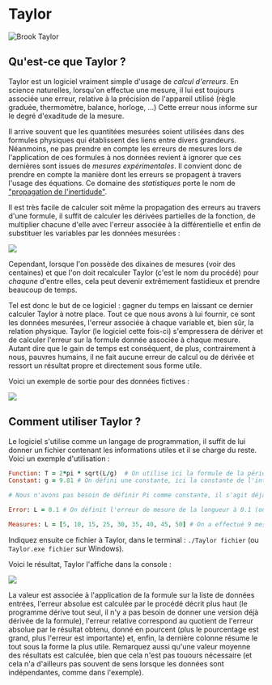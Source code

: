 # Taylor

![Brook Taylor](https://alchetron.com/cdn/brook-taylor-0fb22d57-1736-41c4-b83e-77f827575c3-resize-750.jpg)

## Qu'est-ce que Taylor ?
Taylor est un logiciel vraiment simple d'usage de *calcul d'erreurs*. En science naturelles, lorsqu'on effectue une mesure, il lui est toujours associée une erreur, relative à la précision de l'appareil utilisé (règle graduée, thermomètre, balance, horloge, ...) Cette erreur nous informe sur le degré d'exaditude de la mesure.

Il arrive souvent que les quantitées mesurées soient utilisées dans des formules physiques qui établissent des liens entre divers grandeurs. Néanmoins, ne pas prendre en compte les erreurs de mesures lors de l'application de ces formules à nos données revient à ignorer que ces dernières sont issues de *mesures expérimentales*. Il convient donc de prendre en compte la manière dont les erreurs se propagent à travers l'usage des équations. Ce domaine des *statistiques* porte le nom de ["propagation de l'inertidude"](https://en.wikipedia.org/wiki/Propagation_of_uncertainty).

Il est très facile de calculer soit même la propagation des erreurs au travers d'une formule, il suffit de calculer les dérivées partielles de la fonction, de multiplier chacune d'elle avec l'erreur associée à la différentielle et enfin de substituer les variables par les données mesurées :

![](http://1plus1font3.com/Metrologie/Niveau4/Medias/propvar.jpg)

Cependant, lorsque l'on possède des dixaines de mesures (voir des centaines) et que l'on doit recalculer Taylor (c'est le nom du procédé) pour *chaqune* d'entre elles, cela peut devenir extrêmement fastidieux et prendre beaucoup de temps.

Tel est donc le but de ce logiciel : gagner du temps en laissant ce dernier calculer Taylor à notre place. Tout ce que nous avons à lui fournir, ce sont les données mesurées, l'erreur associée à chaque variable et, bien sûr, la relation physique. Taylor (le logiciel cette fois-ci) s'empressera de dériver et de calculer l'erreur sur la formule donnée associée à chaque mesure. Autant dire que le gain de temps est conséquent, de plus, contrairement à nous, pauvres humains, il ne fait aucune erreur de calcul ou de dérivée et ressort un résultat propre et directement sous forme utile.

Voici un exemple de sortie pour des données fictives :

![](https://media.discordapp.net/attachments/526499197529227296/909506261094133800/unknown.png)

## Comment utiliser Taylor ?
Le logiciel s'utilise comme un langage de programmation, il suffit de lui donner un fichier contenant les informations utiles et il se charge du reste. Voici un exemple d'utilisation :

```rb
Function: T = 2*pi * sqrt(L/g)  # On utilise ici la formule de la période d'un pendule simple
Constant: g = 9.81 # On défini une constante, ici la constante de l'intensité du champs gravitationnel à la surface de la Terre

# Nous n'avons pas besoin de définir Pi comme constante, il s'agit déjà d'une constante reconue par Taylor

Error: L = 0.1 # On définit l'erreur de mesure de la longueur à 0.1 (on ne précise pas les unités, c'est à l'utilisateur de savoir ce qu'il manipule)

Measures: L = [5, 10, 15, 25, 30, 35, 40, 45, 50] # On a effectué 9 mesures sur la longueur de la corde
```

Indiquez ensuite ce fichier à Taylor, dans le terminal : `./Taylor fichier` (ou `Taylor.exe fichier` sur Windows).

Voici le résultat, Taylor l'affiche dans la console :

![](https://i.ibb.co/cbNR0Zp/dfdf.png)

La valeur est associée à l'application de la formule sur la liste de données entrées, l'erreur absolue est calculée par le procédé décrit plus haut (le programme dérive tout seul, il n'y a pas besoin de donner une version déjà dérivée de la formule), l'erreur relative correspond au quotient de l'erreur absolue par le résultat obtenu, donné en pourcent (plus le pourcentage est grand, plus l'erreur est importante) et, enfin, la dernière colonne résume le tout sous la forme la plus utile. Remarquez aussi qu'une valeur moyenne des résultats est calculée, bien que cela n'est pas touours nécessaire (et cela n'a d'ailleurs pas souvent de sens lorsque les données sont indépendantes, comme dans l'exemple).
